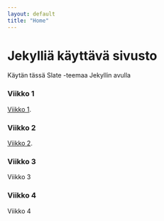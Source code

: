 ```yaml
---
layout: default
title: "Home"
---
```


# Jekylliä käyttävä sivusto

Käytän tässä Slate -teemaa Jekyllin avulla

### Viikko 1
[Viikko 1](https://jekyllrb.com/).

### Viikko 2
[Viikko 2](https://jekyllrb.com/).

### Viikko 3
Viikko 3

### Viikko 4
Viikko 4


